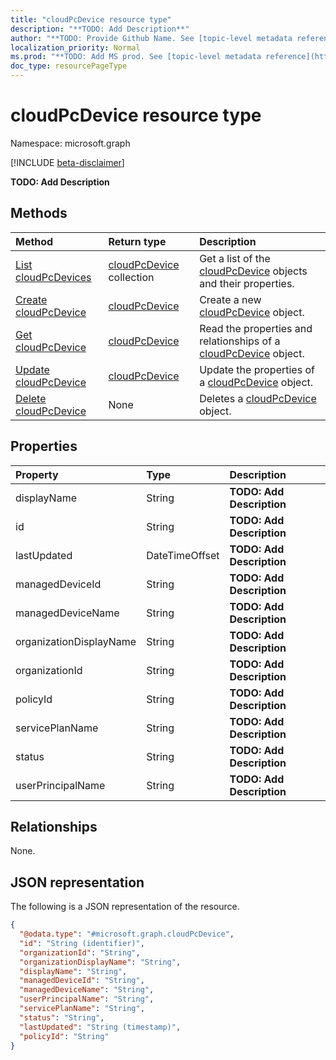 ```yaml
---
title: "cloudPcDevice resource type"
description: "**TODO: Add Description**"
author: "**TODO: Provide Github Name. See [topic-level metadata reference](https://msgo.azurewebsites.net/add/document/guidelines/metadata.html#topic-level-metadata)**"
localization_priority: Normal
ms.prod: "**TODO: Add MS prod. See [topic-level metadata reference](https://msgo.azurewebsites.net/add/document/guidelines/metadata.html#topic-level-metadata)**"
doc_type: resourcePageType
---
```


# cloudPcDevice resource type

Namespace: microsoft.graph

[!INCLUDE [beta-disclaimer](../../includes/beta-disclaimer.md)]

**TODO: Add Description**

## Methods
|Method|Return type|Description|
|:---|:---|:---|
|[List cloudPcDevices](../api/cloudpcdevice-list.md)|[cloudPcDevice](../resources/cloudpcdevice.md) collection|Get a list of the [cloudPcDevice](../resources/cloudpcdevice.md) objects and their properties.|
|[Create cloudPcDevice](../api/cloudpcdevice-post-cloudpcdevices.md)|[cloudPcDevice](../resources/cloudpcdevice.md)|Create a new [cloudPcDevice](../resources/cloudpcdevice.md) object.|
|[Get cloudPcDevice](../api/cloudpcdevice-get.md)|[cloudPcDevice](../resources/cloudpcdevice.md)|Read the properties and relationships of a [cloudPcDevice](../resources/cloudpcdevice.md) object.|
|[Update cloudPcDevice](../api/cloudpcdevice-update.md)|[cloudPcDevice](../resources/cloudpcdevice.md)|Update the properties of a [cloudPcDevice](../resources/cloudpcdevice.md) object.|
|[Delete cloudPcDevice](../api/cloudpcdevice-delete.md)|None|Deletes a [cloudPcDevice](../resources/cloudpcdevice.md) object.|

## Properties
|Property|Type|Description|
|:---|:---|:---|
|displayName|String|**TODO: Add Description**|
|id|String|**TODO: Add Description**|
|lastUpdated|DateTimeOffset|**TODO: Add Description**|
|managedDeviceId|String|**TODO: Add Description**|
|managedDeviceName|String|**TODO: Add Description**|
|organizationDisplayName|String|**TODO: Add Description**|
|organizationId|String|**TODO: Add Description**|
|policyId|String|**TODO: Add Description**|
|servicePlanName|String|**TODO: Add Description**|
|status|String|**TODO: Add Description**|
|userPrincipalName|String|**TODO: Add Description**|

## Relationships
None.

## JSON representation
The following is a JSON representation of the resource.
<!-- {
  "blockType": "resource",
  "keyProperty": "id",
  "@odata.type": "microsoft.graph.cloudPcDevice",
  "openType": true
}
-->
``` json
{
  "@odata.type": "#microsoft.graph.cloudPcDevice",
  "id": "String (identifier)",
  "organizationId": "String",
  "organizationDisplayName": "String",
  "displayName": "String",
  "managedDeviceId": "String",
  "managedDeviceName": "String",
  "userPrincipalName": "String",
  "servicePlanName": "String",
  "status": "String",
  "lastUpdated": "String (timestamp)",
  "policyId": "String"
}
```

